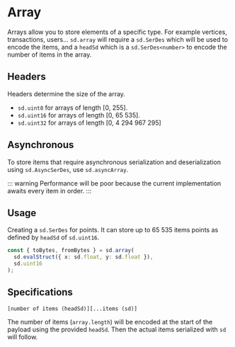 # Array

Arrays allow you to store elements of a specific type. For example vertices, transactions, users... `sd.array` will require a `sd.SerDes` which will be used to encode the items, and a `headSd` which is a `sd.SerDes<number>` to encode the number of items in the array.

## Headers

Headers determine the size of the array.

- `sd.uint8` for arrays of length [0, 255].
- `sd.uint16` for arrays of length [0, 65 535].
- `sd.uint32` for arrays of length [0, 4 294 967 295]

## Asynchronous

To store items that require asynchronous serialization and deserialization using `sd.AsyncSerDes`, use `sd.asyncArray`.

::: warning
Performance will be poor because the current implementation awaits every item in order.
:::

## Usage

Creating a `sd.SerDes` for points. It can store up to 65 535 items points as defined by `headSd` of `sd.uint16`.

```ts
const { toBytes, fromBytes } = sd.array(
  sd.evalStruct({ x: sd.float, y: sd.float }),
  sd.uint16
);
```

## Specifications

```
[number of items (headSd)][...items (sd)]
```

The number of items (`array.length`) will be encoded at the start of the payload using the provided `headSd`. Then the actual items serialized with `sd` will follow.